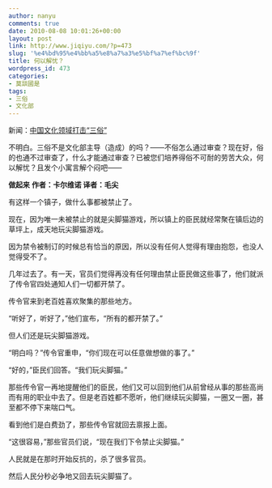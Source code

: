 ```yaml
---
author: nanyu
comments: true
date: 2010-08-08 10:01:26+00:00
layout: post
link: http://www.jiqiyu.com/?p=473
slug: '%e4%bd%95%e4%bb%a5%e8%a7%a3%e5%bf%a7%ef%bc%9f'
title: 何以解忧？
wordpress_id: 473
categories:
- 莫談國是
tags:
- 三俗
- 文化部
---
```


新闻：[中国文化领域打击“三俗”](http://www.zaobao.com/zg/zg100808_001.shtml)

不明白。三俗不是文化部主导（造成）的吗？——不俗怎么通过审查？现在好，俗的也通不过审查了，什么才能通过审查？已被您们培养得俗不可耐的劳苦大众，何以解忧？且发个小寓言解个闷吧——

**做起来**
**作者：卡尔维诺  译者：毛尖**


有这样一个镇子，做什么事都被禁止了。




现在，因为唯一未被禁止的就是尖脚猫游戏，所以镇上的臣民就经常聚在镇后边的草坪上，成天地玩尖脚猫游戏。




因为禁令被制订的时候总有恰当的原因，所以没有任何人觉得有理由抱怨，也没人觉得受不了。




几年过去了。有一天，官员们觉得再没有任何理由禁止臣民做这些事了，他们就派了传令官四处通知人们一切都开禁了。




传令官来到老百姓喜欢聚集的那些地方。




“听好了，听好了，”他们宣布，“所有的都开禁了。”




但人们还是玩尖脚猫游戏。




“明白吗？”传令官重申，“你们现在可以任意做想做的事了。”




“好的，”臣民们回答。“我们玩尖脚猫。”




那些传令官一再地提醒他们的臣民，他们又可以回到他们从前曾经从事的那些高尚而有用的职业中去了。但是老百姓都不愿听，他们继续玩尖脚猫，一圈又一圈，甚至都不停下来喘口气。




看到他们是白费劲了，那些传令官就回去禀报上面。




“这很容易，”那些官员们说，“现在我们下令禁止尖脚猫。”




人民就是在那时开始反抗的，杀了很多官员。




然后人民分秒必争地又回去玩尖脚猫了。
